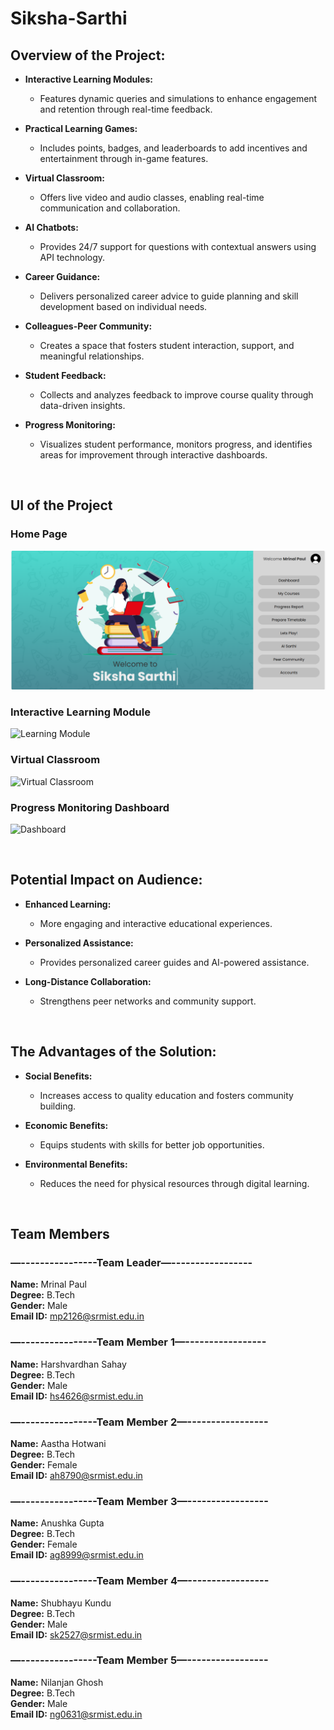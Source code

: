 # Siksha-Sarthi

## Overview of the Project:

- **Interactive Learning Modules:**
  - Features dynamic queries and simulations to enhance engagement and retention through real-time feedback.

- **Practical Learning Games:**
  - Includes points, badges, and leaderboards to add incentives and entertainment through in-game features.

- **Virtual Classroom:**
  - Offers live video and audio classes, enabling real-time communication and collaboration.

- **AI Chatbots:**
  - Provides 24/7 support for questions with contextual answers using API technology.

- **Career Guidance:**
  - Delivers personalized career advice to guide planning and skill development based on individual needs.

- **Colleagues-Peer Community:**
  - Creates a space that fosters student interaction, support, and meaningful relationships.

- **Student Feedback:**
  - Collects and analyzes feedback to improve course quality through data-driven insights.

- **Progress Monitoring:**
  - Visualizes student performance, monitors progress, and identifies areas for improvement through interactive dashboards.

<br>

## UI of the Project

### Home Page
![Home Page](./UIUX/home.png)

### Interactive Learning Module
![Learning Module](path/to/learning-module-screenshot.png)

### Virtual Classroom
![Virtual Classroom](path/to/virtual-classroom-screenshot.png)

### Progress Monitoring Dashboard
![Dashboard](path/to/dashboard-screenshot.png)


<br>

## Potential Impact on Audience:

- **Enhanced Learning:**
  - More engaging and interactive educational experiences.

- **Personalized Assistance:**
  - Provides personalized career guides and AI-powered assistance.

- **Long-Distance Collaboration:**
  - Strengthens peer networks and community support.


<br>

## The Advantages of the Solution:

- **Social Benefits:**
  - Increases access to quality education and fosters community building.

- **Economic Benefits:**
  - Equips students with skills for better job opportunities.

- **Environmental Benefits:**
  - Reduces the need for physical resources through digital learning.

<br>

## Team Members

### —----------------Team Leader—-----------------
**Name:** Mrinal Paul  
**Degree:** B.Tech  
**Gender:** Male  
**Email ID:** mp2126@srmist.edu.in

### —----------------Team Member 1—-----------------
**Name:** Harshvardhan Sahay  
**Degree:** B.Tech  
**Gender:** Male  
**Email ID:** hs4626@srmist.edu.in

### —----------------Team Member 2—-----------------
**Name:** Aastha Hotwani  
**Degree:** B.Tech  
**Gender:** Female  
**Email ID:** ah8790@srmist.edu.in

### —----------------Team Member 3—-----------------
**Name:** Anushka Gupta  
**Degree:** B.Tech  
**Gender:** Female  
**Email ID:** ag8999@srmist.edu.in

### —----------------Team Member 4—-----------------
**Name:** Shubhayu Kundu  
**Degree:** B.Tech  
**Gender:** Male  
**Email ID:** sk2527@srmist.edu.in

### —----------------Team Member 5—-----------------
**Name:** Nilanjan Ghosh  
**Degree:** B.Tech  
**Gender:** Male  
**Email ID:** ng0631@srmist.edu.in
